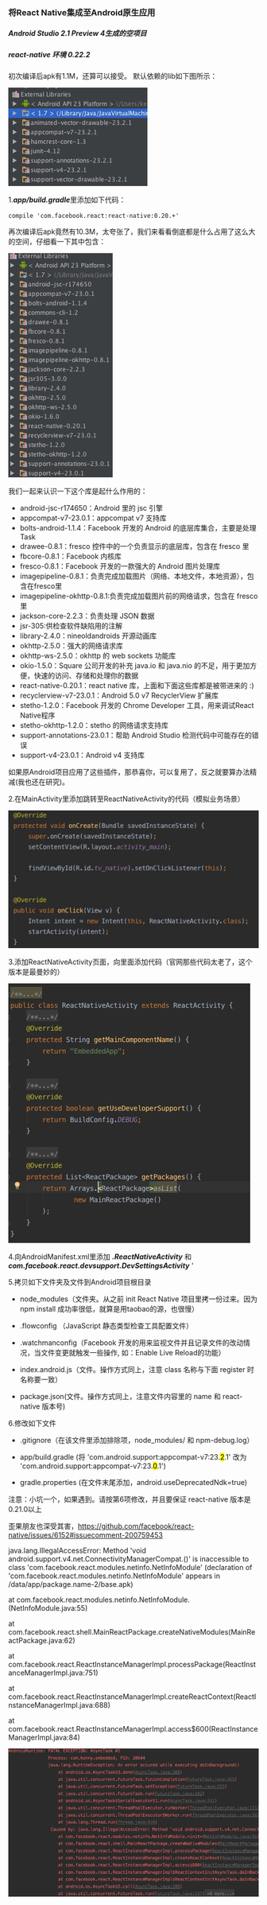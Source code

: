 ### 将React Native集成至Android原生应用
##### Android Studio 2.1 Preview 4生成的空项目
##### react-native 环境 0.22.2

初次编译后apk有1.1M，还算可以接受。 默认依赖的lib如下图所示：


![默认插件集](https://raw.githubusercontent.com/Kennytian/embedded/master/screenshot/1.png)

1.***app/build.gradle***里添加如下代码：

    compile 'com.facebook.react:react-native:0.20.+'

再次编译后apk竟然有10.3M，太夸张了，我们来看看倒底都是什么占用了这么大的空间，仔细看一下其中包含：

![添加react native后的插件集](https://raw.githubusercontent.com/Kennytian/embedded/master/screenshot/2.png)

我们一起来认识一下这个库是起什么作用的：
* android-jsc-r174650：Android 里的 jsc 引擎
* appcompat-v7-23.0.1：appcompat v7 支持库
* bolts-android-1.1.4：Facebook 开发的 Android 的底层库集合，主要是处理 Task
* drawee-0.8.1：fresco 控件中的一个负责显示的底层库，包含在 fresco 里
* fbcore-0.8.1：Facebook 内核库
* fresco-0.8.1：Facebook 开发的一款强大的 Android 图片处理库
* imagepipeline-0.8.1：负责完成加载图片（网络、本地文件，本地资源），包含在fresco里
* imagepipeline-okhttp-0.8.1:负责完成加载图片前的网络请求，包含在 fresco 里
* jackson-core-2.2.3：负责处理 JSON 数据
* jsr-305:供检查软件缺陷用的注解
* library-2.4.0：nineoldandroids 开源动画库
* okhttp-2.5.0：强大的网络请求库
* okhttp-ws-2.5.0：okhttp 的 web sockets 功能库
* okio-1.5.0：Square 公司开发的补充 java.io 和 java.nio 的不足，用于更加方便，快速的访问、存储和处理你的数据
* react-native-0.20.1：react native 库，上面和下面这些库都是被带进来的 :)
* recyclerview-v7-23.0.1：Android 5.0 v7 RecyclerView 扩展库
* stetho-1.2.0：Facebook 开发的 Chrome Developer 工具，用来调试React Native程序
* stetho-okhttp-1.2.0：stetho 的网络请求支持库
* support-annotations-23.0.1：帮助 Android Studio 检测代码中可能存在的错误
* support-v4-23.0.1：Android v4 支持库

如果原Android项目应用了这些插件，那恭喜你，可以复用了，反之就要算办法精减(我也还在研究)。

2.在MainActivity里添加跳转至ReactNativeActivity的代码（模拟业务场景）

![MainActivity代码](https://raw.githubusercontent.com/Kennytian/embedded/master/screenshot/3.png)

3.添加ReactNativeActivity页面，向里面添加代码（官网那些代码太老了，这个版本是最曼妙的）

![ReactNativeActivity代码](https://raw.githubusercontent.com/Kennytian/embedded/master/screenshot/4.png)

4.向AndroidManifest.xml里添加 ***.ReactNativeActivity*** 和  ***com.facebook.react.devsupport.DevSettingsActivity***
'
<activity android:name=".ReactNativeActivity"
    android:configChanges="keyboard|keyboardHidden|orientation|screenSize" />

<activity android:name="com.facebook.react.devsupport.DevSettingsActivity" />

5.拷贝如下文件夹及文件到Android项目根目录

* node_modules（文件夹。从之前 init React Native 项目里拷一份过来。因为 npm install 成功率很低，就算是用taobao的源，也很慢）

* .flowconfig （JavaScript 静态类型检查工具配置文件）

* .watchmanconfig（Facebook 开发的用来监视文件并且记录文件的改动情况，当文件变更就触发一些操作, 如：Enable Live Reload的功能）

* index.android.js（文件。操作方式同上，注意 class 名称与下面 register 时名称要一致）

* package.json(文件。操作方式同上，注意文件内容里的 name 和 react-native 版本号)

6.修改如下文件

* .gitignore（在该文件里添加排除项，node_modules/ 和 npm-debug.log）

* app/build.gradle (将 'com.android.support:appcompat-v7:23.<mark>2</mark>.1' 改为 'com.android.support:appcompat-v7:23.<mark>0</mark>.1')

* gradle.properties (在文件末尾添加，android.useDeprecatedNdk=true)

注意：小坑一个，如果遇到。请按第6项修改，并且要保证 react-native 版本是0.21.0以上

歪果朋友也深受其害，https://github.com/facebook/react-native/issues/6152#issuecomment-200759453

java.lang.IllegalAccessError: Method 'void android.support.v4.net.ConnectivityManagerCompat.<init>()' is inaccessible to class 'com.facebook.react.modules.netinfo.NetInfoModule' (declaration of 'com.facebook.react.modules.netinfo.NetInfoModule' appears in /data/app/package.name-2/base.apk)

at com.facebook.react.modules.netinfo.NetInfoModule.<init>(NetInfoModule.java:55)

at com.facebook.react.shell.MainReactPackage.createNativeModules(MainReactPackage.java:62)

at com.facebook.react.ReactInstanceManagerImpl.processPackage(ReactInstanceManagerImpl.java:751)

at com.facebook.react.ReactInstanceManagerImpl.createReactContext(ReactInstanceManagerImpl.java:688)

at com.facebook.react.ReactInstanceManagerImpl.access$600(ReactInstanceManagerImpl.java:84)

![android.support版本](https://raw.githubusercontent.com/Kennytian/embedded/master/screenshot/9.png)

